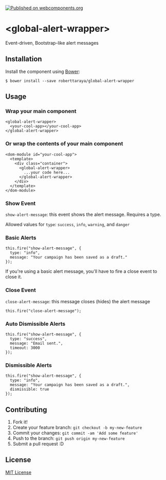 [![Published on webcomponents.org](https://img.shields.io/badge/webcomponents.org-published-blue.svg)](https://www.webcomponents.org/element/owner/my-element)

# \<global-alert-wrapper\>

Event-driven, Bootstrap-like alert messages

## Installation

Install the component using [Bower](http://bower.io/):

```
$ bower install --save roberttaraya/global-alert-wrapper
```

## Usage

### Wrap your main component

```
<global-alert-wrapper>
  <your-cool-app></your-cool-app>
</global-alert-wrapper>
```

### Or wrap the contents of your main component

```
<dom-module id="your-cool-app">
  <template>
    <div class="container">
      <global-alert-wrapper>
        ...your code here...
      </global-alert-wrapper>
    </div>
  </template>
</dom-module>
```

### Show Event

  `show-alert-message`: this event shows the alert message. Requires a type.

  Allowed values for `type`:
    `success`, `info`, `warning`, and `danger`

### Basic Alerts

  ```
  this.fire("show-alert-message", {
    type: "info",
    message: "Your campaign has been saved as a draft."
  });
  ```

  If you're using a basic alert message, you'll have to fire a close event to close it.

### Close Event

  `close-alert-message`: this message closes (hides) the alert message


  ```
  this.fire("close-alert-message");
  ```

### Auto Dismissible Alerts

  ```
  this.fire("show-alert-message", {
    type: "success",
    message: "Email sent.",
    timeout: 3000
  });
  ```

### Dismissible Alerts

  ```
  this.fire("show-alert-message", {
    type: "info",
    message: "Your campaign has been saved as a draft.",
    dismissible: true
  });
  ```

## Contributing

1. Fork it!
2. Create your feature branch: `git checkout -b my-new-feature`
3. Commit your changes: `git commit -am 'Add some feature'`
4. Push to the branch: `git push origin my-new-feature`
5. Submit a pull request :D

## License

[MIT License](http://opensource.org/licenses/MIT)
